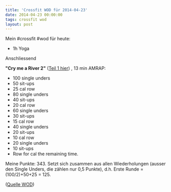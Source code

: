 ```yaml
---
title: 'Crossfit WOD für 2014-04-23'
date: 2014-04-23 00:00:00 
tags: crossfit wod
layout: post
---
```


Mein #crossfit #wod für heute:

* 1h Yoga

Anschliessend

**"Cry me a River 2"** ([Teil 1 hier][1]) , 13 min AMRAP:

* 100 single unders
* 50 sit-ups
* 25 cal row
* 80 single unders
* 40 sit-ups
* 20 cal row
* 60 single unders
* 30 sit-ups
* 15 cal row
* 40 single unders
* 20 sit-ups
* 10 cal row
* 20 single unders
* 10 sit-ups
* Row for cal the remaining time.

Meine Punkte: 343. Setzt sich zusammen aus allen Wiederholungen (ausser den Single Unders, die zählen nur 0,5 Punkte), d.h. Erste Runde = (100/2)+50+25 = 125.

([Quelle WOD][0])

[0]: http://www.crossfithh.de/1/post/2014/04/workout-wednesday14.html
[1]: http://blog.kopis.de/crossfit-wod-fur-2014-04-16/

